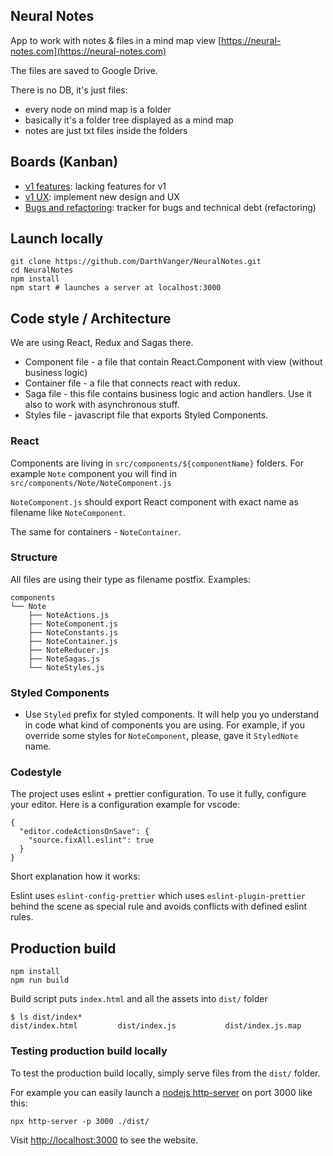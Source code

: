 Neural Notes
-----------
App to work with notes & files in a mind map view [https://neural-notes.com](https://neural-notes.com)

The files are saved to Google Drive.

There is no DB, it's just files:
- every node on mind map is a folder
- basically it's a folder tree displayed as a mind map
- notes are just txt files inside the folders

## Boards (Kanban)
- [v1 features](https://github.com/DarthVanger/NeuralNotes/projects/4): lacking features for v1
- [v1 UX](https://github.com/DarthVanger/NeuralNotes/projects/1): implement new design and UX
- [Bugs and refactoring](https://github.com/DarthVanger/NeuralNotes/projects/2): tracker for bugs and technical debt (refactoring)

## Launch locally
```
git clone https://github.com/DarthVanger/NeuralNotes.git
cd NeuralNotes
npm install
npm start # launches a server at localhost:3000
```

## Code style / Architecture
We are using React, Redux and Sagas there. 

- Component file - a file that contain React.Component with view (without business logic)
- Container file - a file that connects react with redux. 
- Saga file - this file contains business logic and action handlers. Use it also to work with asynchronous stuff.
- Styles file - javascript file that exports Styled Components.

### React
Components are living in `src/components/${componentName}` folders. For example `Note` component you will find in `src/components/Note/NoteComponent.js`

`NoteComponent.js` should export React component with exact name as filename like `NoteComponent`. 

The same for containers - `NoteContainer`. 

### Structure
All files are using their type as filename postfix. 
Examples: 

    components
    └── Note
        ├── NoteActions.js
        ├── NoteComponent.js
        ├── NoteConstants.js
        ├── NoteContainer.js
        ├── NoteReducer.js
        ├── NoteSagas.js
        └── NoteStyles.js

### Styled Components
- Use `Styled` prefix for styled components. It will help you yo understand in code what kind of components you are using. For example, if you override some styles for `NoteComponent`, please, gave it `StyledNote` name.

### Codestyle

The project uses eslint + prettier configuration. To use it fully, configure your editor. Here is a configuration example for vscode:

```
{
  "editor.codeActionsOnSave": {
    "source.fixAll.eslint": true
  }
}
```

Short explanation how it works:

Eslint uses `eslint-config-prettier` which uses `eslint-plugin-prettier` behind the scene as special rule and avoids conflicts with defined eslint rules.

## Production build
```
npm install
npm run build
```

Build script puts `index.html` and all the assets into `dist/` folder
```
$ ls dist/index*
dist/index.html         dist/index.js           dist/index.js.map
```

### Testing production build locally

To test the production build locally, simply serve files from the `dist/` folder.

For example you can easily launch a [nodejs http-server](https://www.npmjs.com/package/http-server) on port 3000 like this:
```
npx http-server -p 3000 ./dist/
```

Visit <http://localhost:3000> to see the website.

